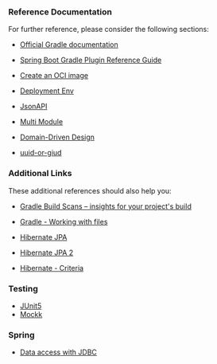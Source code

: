 ### Reference Documentation
For further reference, please consider the following sections:

* [Official Gradle documentation](https://docs.gradle.org)
* [Spring Boot Gradle Plugin Reference Guide](https://docs.spring.io/spring-boot/docs/2.3.2.RELEASE/gradle-plugin/reference/html/)
* [Create an OCI image](https://docs.spring.io/spring-boot/docs/2.3.2.RELEASE/gradle-plugin/reference/html/#build-image)

 * [Deployment Env](https://en.wikipedia.org/wiki/Deployment_environment)
 * [JsonAPI](https://jsonapi.org)
 * [Multi Module](https://spring.io/guides/gs/multi-module)
 * [Domain-Driven Design](http://static.olivergierke.de/lectures/ddd-and-spring/#intro)
 * [uuid-or-giud](https://tomharrisonjr.com/uuid-or-guid-as-primary-keys-be-careful-7b2aa3dcb439)
 

### Additional Links
These additional references should also help you:

* [Gradle Build Scans – insights for your project's build](https://scans.gradle.com#gradle)
* [Gradle - Working with files](https://docs.gradle.org/current/userguide/working_with_files.html)

* [Hibernate JPA](https://vladmihalcea.com/jpa-persistence-xml/)
* [Hibernate JPA 2](https://thorben-janssen.com/hibernate-getting-started/)
* [Hibernate - Criteria](https://www.baeldung.com/hibernate-criteria-queries)

### Testing
 * [JUnit5](https://junit.org/junit5/docs/current/user-guide/)
 * [Mockk](https://mockk.io/)
 
### Spring 

* [Data access with JDBC](https://docs.spring.io/spring-framework/docs/current/spring-framework-reference/data-access.html#jdbc)